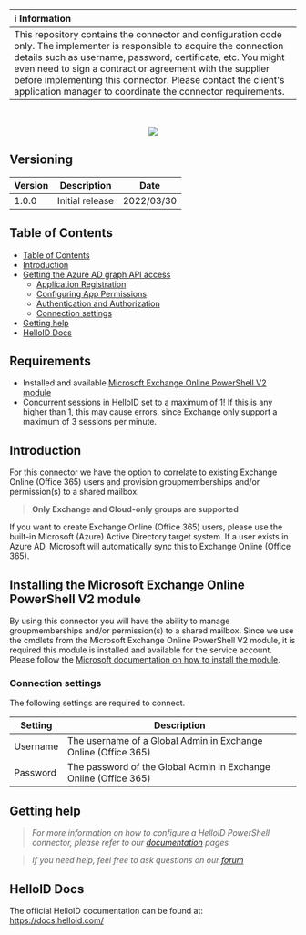 | :information_source: Information |
|:---------------------------|
| This repository contains the connector and configuration code only. The implementer is responsible to acquire the connection details such as username, password, certificate, etc. You might even need to sign a contract or agreement with the supplier before implementing this connector. Please contact the client's application manager to coordinate the connector requirements.       |
<br />

<p align="center">
  <img src="https://user-images.githubusercontent.com/69046642/160915847-b8a72368-931c-45d1-8f93-9cc7bb974ca8.png">
</p>

## Versioning
| Version | Description | Date |
| - | - | - |
| 1.0.0   | Initial release | 2022/03/30  |

<!-- TABLE OF CONTENTS -->
## Table of Contents
- [Table of Contents](#table-of-contents)
- [Introduction](#introduction)
- [Getting the Azure AD graph API access](#getting-the-azure-ad-graph-api-access)
  - [Application Registration](#application-registration)
  - [Configuring App Permissions](#configuring-app-permissions)
  - [Authentication and Authorization](#authentication-and-authorization)
  - [Connection settings](#connection-settings)
- [Getting help](#getting-help)
- [HelloID Docs](#helloid-docs)

## Requirements
- Installed and available [Microsoft Exchange Online PowerShell V2 module](https://docs.microsoft.com/en-us/powershell/exchange/exchange-online-powershell-v2?view=exchange-ps)
- Concurrent sessions in HelloID set to a maximum of 1! If this is any higher than 1, this may cause errors, since Exchange only support a maximum of 3 sessions per minute.

## Introduction
For this connector we have the option to correlate to existing Exchange Online (Office 365) users and provision groupmemberships and/or permission(s) to a shared mailbox.
  >__Only Exchange and Cloud-only groups are supported__

If you want to create Exchange Online (Office 365) users, please use the built-in Microsoft (Azure) Active Directory target system. If a user exists in Azure AD, Microsoft will automatically sync this to Exchange Online (Office 365).

<!-- GETTING STARTED -->
## Installing the Microsoft Exchange Online PowerShell V2 module
By using this connector you will have the ability to manage groupmemberships and/or permission(s) to a shared mailbox.
Since we use the cmdlets from the Microsoft Exchange Online PowerShell V2 module, it is required this module is installed and available for the service account.
Please follow the [Microsoft documentation on how to install the module](https://docs.microsoft.com/en-us/powershell/exchange/exchange-online-powershell-v2?view=exchange-ps#install-the-exo-v2-module). 


### Connection settings
The following settings are required to connect.

| Setting     | Description |
| ------------ | ----------- |
| Username | The username of a Global Admin in Exchange Online (Office 365) |
| Password | The password of the Global Admin in Exchange Online (Office 365) |

## Getting help
> _For more information on how to configure a HelloID PowerShell connector, please refer to our [documentation](https://docs.helloid.com/hc/en-us/articles/360012518799-How-to-add-a-target-system) pages_

> _If you need help, feel free to ask questions on our [forum](https://forum.helloid.com/forum/helloid-connectors/provisioning/806-helloid-provisioning-helloid-conn-prov-target-exchangeonline)_

## HelloID Docs
The official HelloID documentation can be found at: https://docs.helloid.com/

